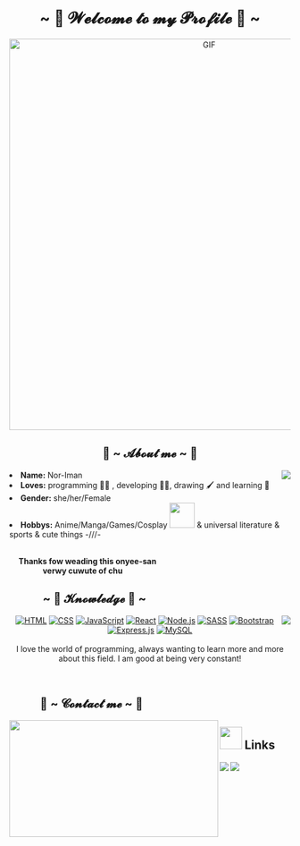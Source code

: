 <h1 align="center">~ 💖 𝓦𝓮𝓵𝓬𝓸𝓶𝓮 𝓽𝓸 𝓶𝔂 𝓟𝓻𝓸𝓯𝓲𝓵𝓮 💖 ~</h1>

<div align="center">
<img hight="300" width="700" alt="GIF" align="center" src="https://github.com/Xx-Ashutosh-xX/Xx-Ashutosh-xX/blob/master/assets/208593.gif">
</div>
<h2 align="center">🐺 ~ 𝓐𝓫𝓸𝓾𝓽 𝓶𝓮 ~ 🐺</h2>
<img src="https://64.media.tumblr.com/e1f1c97123ae217eb731500e502e0083/tumblr_n9dxcikmIU1qc9zfzo7_r1_250.gif" align="right">
<li>
<b>Name:</b> Nor-Iman</li>
<li>
<b>Loves:</b> programming 🐱‍💻 , developing 👩‍💻, drawing 🖌 and learning 📝
</li>
<li>
<b>Gender:</b> she/her/Female
</li>
<li>
<b>Hobbys:</b> Anime/Manga/Games/Cosplay <img height="45" src="https://www.gifsanimados.org/data/media/942/anime-imagen-animada-0226.gif"/>  & universal literature & sports & cute things -///-
</li>

<br>
<p><b>     Thanks fow weading this onyee-san<br>
                  verwy cuwute of chu</b></p>
</div>
<div>


<!--
**Nor-Iman/Nor-Iman** is a ✨ _special_ ✨ repository because its `README.md` (this file) appears on your GitHub profile.

Here are some ideas to get you started:

- 🔭 I’m currently working on ...
- 🌱 I’m currently learning ...
- 👯 I’m looking to collaborate on ...
- 🤔 I’m looking for help with ...
- 💬 Ask me about ...
- 📫 How to reach me: ...
- 😄 Pronouns: ...
- ⚡ Fun fact: ...
-->
<!--  I'm [Nor-Iman](https://Nor-Iman.dev)
<br> -->
  <h2 align="left">            ~ 📇 𝓚𝓷𝓸𝔀𝓵𝓮𝓭𝓰𝓮 📇 ~</h2>
<p>
<img src="https://i.pinimg.com/originals/8d/4b/77/8d4b77c44b7a68c0fd609411e2c0ec3c.gif" align="right">
</div>
<div>
<p align="center">
   <a href="#"><img alt="HTML" src="https://img.shields.io/badge/HTML-E34F26.svg?logo=html5&logoColor=white"></a>
<a href="#"><img alt="CSS" src="https://img.shields.io/badge/CSS-1572B6.svg?logo=css3&logoColor=white"></a>
<a href="#"><img alt="JavaScript" src="https://img.shields.io/badge/JavaScript-F7DF1E.svg?logo=javascript&logoColor=black"></a>
 <a href="#"><img alt="React" src="https://img.shields.io/badge/React-20232a.svg?logo=react&logoColor=%2361DAFB"></a>
   <a href="#"><img alt="Node.js" src="https://img.shields.io/badge/Node.js-43853D.svg?logo=node.js&logoColor=white"></a>  
     <a href="#"><img alt="SASS" src="https://img.shields.io/badge/Sass-hotpink.svg?logo=SASS&logoColor=white"></a>
<a href="#"><img alt="Bootstrap" src="https://img.shields.io/badge/Bootstrap-7952B3.svg?logo=bootstrap&logoColor=white"></a>
<a href="#"><img alt="Express.js" src="https://img.shields.io/badge/Express.js-404d59.svg?logo=express&logoColor=white"></a>
 <a href="#"><img alt="MySQL" src="https://img.shields.io/badge/MySQL-00f.svg?logo=mysql&logoColor=white"></a><br><br>
I love the world of programming, always wanting to learn more and more about this field. I am good at being very constant!
</p>
<br>
  <h2>           📝 ~ 𝓒𝓸𝓷𝓽𝓪𝓬𝓽 𝓶𝓮 ~ 📝</h2>
<img src="https://i.imgur.com/KXx0cCx.gif" align="left" width="373.5px" height="208.5px">

  ## <img height="40" src="https://raw.githubusercontent.com/innng/innng/master/assets/kyubey.gif"/> Links
  [![](https://img.shields.io/badge/-linkedin-0073B1?style=flat-square)](https://www.linkedin.com/in/norimanortiz/)
[![](https://img.shields.io/badge/-twitter-1C9CEA?style=flat-square)](https://twitter.com/norimanortiz_)



<br>
<!-- <div>
<h2 align="center">💖 ~ 𝓣𝓱𝓪𝓷𝓴𝓼 𝓯𝓸𝓻 𝓻𝓮𝓪𝓭𝓲𝓷𝓰! ~ 💖</h2>
<div align="center">
<img src="https://thumbs.gfycat.com/ElderlyNiceIsopod-size_restricted.gif">
</div>
<hr> -->

 



